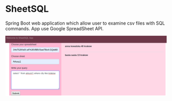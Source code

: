 # SheetSQL
Spring Boot web application which allow user to examine csv files with SQL commands. App use Google SpreadSheet API.

![](/src/main/resources/images/SheetSQL.png)
